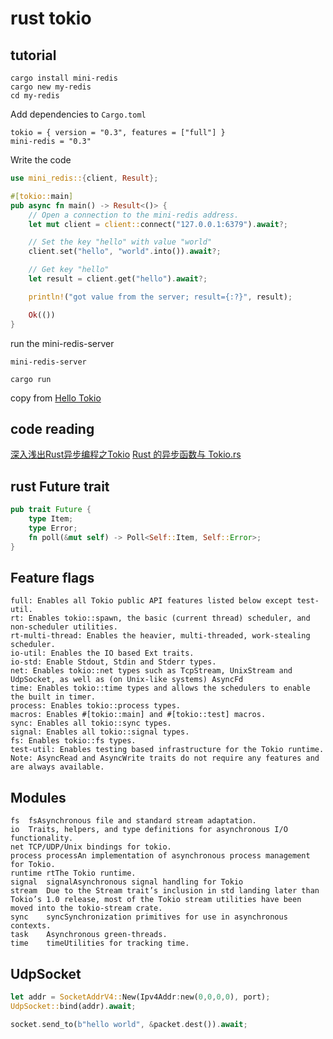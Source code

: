 # rust tokio

## tutorial
``` shell
cargo install mini-redis
cargo new my-redis
cd my-redis
```
Add dependencies to `Cargo.toml`

```
tokio = { version = "0.3", features = ["full"] }
mini-redis = "0.3"
```

Write the code

``` rust
use mini_redis::{client, Result};

#[tokio::main]
pub async fn main() -> Result<()> {
    // Open a connection to the mini-redis address.
    let mut client = client::connect("127.0.0.1:6379").await?;

    // Set the key "hello" with value "world"
    client.set("hello", "world".into()).await?;

    // Get key "hello"
    let result = client.get("hello").await?;

    println!("got value from the server; result={:?}", result);

    Ok(())
}
```

run the mini-redis-server

``` shell
mini-redis-server
```

``` shell
cargo run
```
copy from [Hello Tokio](https://tokio.rs/tokio/tutorial/hello-tokio)

## code reading

[深入浅出Rust异步编程之Tokio](https://zhuanlan.zhihu.com/p/107820568)
[Rust 的异步函数与 Tokio.rs](https://zhuanlan.zhihu.com/p/244047486)


## rust Future trait

``` rust
pub trait Future {
    type Item;
    type Error;
    fn poll(&mut self) -> Poll<Self::Item, Self::Error>;
}
```


## Feature flags

```
full: Enables all Tokio public API features listed below except test-util.
rt: Enables tokio::spawn, the basic (current thread) scheduler, and non-scheduler utilities.
rt-multi-thread: Enables the heavier, multi-threaded, work-stealing scheduler.
io-util: Enables the IO based Ext traits.
io-std: Enable Stdout, Stdin and Stderr types.
net: Enables tokio::net types such as TcpStream, UnixStream and UdpSocket, as well as (on Unix-like systems) AsyncFd
time: Enables tokio::time types and allows the schedulers to enable the built in timer.
process: Enables tokio::process types.
macros: Enables #[tokio::main] and #[tokio::test] macros.
sync: Enables all tokio::sync types.
signal: Enables all tokio::signal types.
fs: Enables tokio::fs types.
test-util: Enables testing based infrastructure for the Tokio runtime.
Note: AsyncRead and AsyncWrite traits do not require any features and are always available.
```

## Modules

```
fs	fsAsynchronous file and standard stream adaptation.
io	Traits, helpers, and type definitions for asynchronous I/O functionality.
net	TCP/UDP/Unix bindings for tokio.
process	processAn implementation of asynchronous process management for Tokio.
runtime	rtThe Tokio runtime.
signal	signalAsynchronous signal handling for Tokio
stream	Due to the Stream trait’s inclusion in std landing later than Tokio’s 1.0 release, most of the Tokio stream utilities have been moved into the tokio-stream crate.
sync	syncSynchronization primitives for use in asynchronous contexts.
task	Asynchronous green-threads.
time	timeUtilities for tracking time.
```

## UdpSocket

``` rust
let addr = SocketAddrV4::New(Ipv4Addr:new(0,0,0,0), port);
UdpSocket::bind(addr).await;

socket.send_to(b"hello world", &packet.dest()).await;
```

